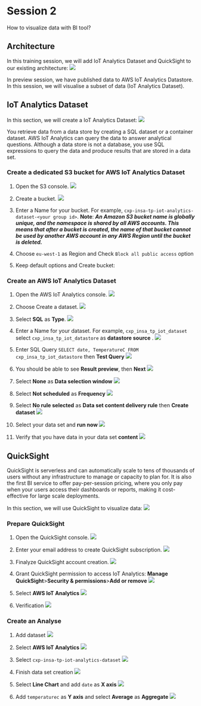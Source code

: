 # Session 2
How to visualize data with BI tool?

## Architecture

In this training session, we will add IoT Analytics Dataset and QuickSight to our existing architecture:
![](img/architecture.png)

In preview session, we have published data to AWS IoT Analytics Datastore. In this session, we will visualise a subset of data (IoT Analytics Dataset).

## IoT Analytics Dataset

In this section, we will create a IoT Analytics Dataset:
![](img/architecture_dataset.png)

You retrieve data from a data store by creating a SQL dataset or a container dataset. AWS IoT Analytics can query the data to answer analytical questions. Although a data store is not a database, you use SQL expressions to query the data and produce results that are stored in a data set.

### Create a dedicated S3 bucket for AWS IoT Analytics Dataset
1. Open the S3 console.
![](img/s3_service.png)

1. Create a bucket.
![](img/s3_create_bucket.png)

1. Enter a Name for your bucket. For example, `cxp-insa-tp-iot-analytics-dataset-<your group id>`.
__Note__: __*An Amazon S3 bucket name is globally unique, and the namespace is shared by all AWS accounts. This means that after a bucket is created, the name of that bucket cannot be used by another AWS account in any AWS Region until the bucket is deleted.*__

1. Choose `eu-west-1` as Region and Check `Block all public access` option

1. Keep default options and Create bucket:

### Create an AWS IoT Analytics Dataset
1. Open the AWS IoT Analytics console.
![](img/iot_analytics_service.png)

1. Choose Create a dataset.
![](img/iot_analytics_dataset_create_1.png)

1. Select __SQL__ as __Type__.
![](img/iot_analytics_dataset_create_2.png)

1. Enter a Name for your dataset. For example, `cxp_insa_tp_iot_dataset` select `cxp_insa_tp_iot_datastore` as __datastore source__ .
![](img/iot_analytics_dataset_create_3.png)

1. Enter SQL Query `SELECT date, TemperatureC FROM cxp_insa_tp_iot_datastore` then __Test Query__
![](img/iot_analytics_dataset_create_4.png)

1. You should be able to see __Result preview__, then __Next__
![](img/iot_analytics_dataset_create_5.png)

1. Select __None__ as __Data selection window__
![](img/iot_analytics_dataset_create_6.png)

1. Select __Not scheduled__ as __Frequency__
![](img/iot_analytics_dataset_create_7.png)

1. Select __No rule selected__ as __Data set content delivery rule__ then __Create dataset__
![](img/iot_analytics_dataset_create_8.png)

1. Select your data set and __run now__
![](img/iot_analytics_dataset_create_9.png)

1. Verify that you have data in your data set __content__
![](img/iot_analytics_dataset_create_10.png)

## QuickSight

QuickSight is serverless and can automatically scale to tens of thousands of users without any infrastructure to manage or capacity to plan for. It is also the first BI service to offer pay-per-session pricing, where you only pay when your users access their dashboards or reports, making it cost-effective for large scale deployments.

In this section, we will use QuickSight to visualize data:
![](img/architecture_quicksight.png)

### Prepare QuickSight
1. Open the QuickSight console.
![](img/service_quicksight.png)

1. Enter your email address to create QuickSight subscription.
![](img/quicksight_email.png)

1. Finalyze QuickSight account creation.
![](img/quicksight_welcome.png)

1. Grant QuickSight permission to access IoT Analytics: __Manage QuickSight__>__Security & permissions__>__Add or remove__
![](img/quicksight_manage.png)

1. Select __AWS IoT Analytics__
![](img/quicksight_add_permission.png)

1. Verification
![](img/quicksight_verify_permission.png)

### Create an Analyse

1. Add dataset
![](img/quicksight_add_dataset.png)

1. Select __AWS IoT Analytics__
![](img/quicksight_add_dataset_analytics.png)

1. Select `cxp-insa-tp-iot-analytics-dataset`
![](img/quicksight_add_dataset_analytics_2.png)

1. Finish data set creation
![](img/quicksight_add_dataset_analytics_3.png)

1. Select __Line Chart__ and add `date` as __X axis__
![](img/quicksight_analysis_1.png)

1. Add `temperaturec` as __Y axis__ and select __Average__ as __Aggregate__
![](img/quicksight_analysis_2.png)